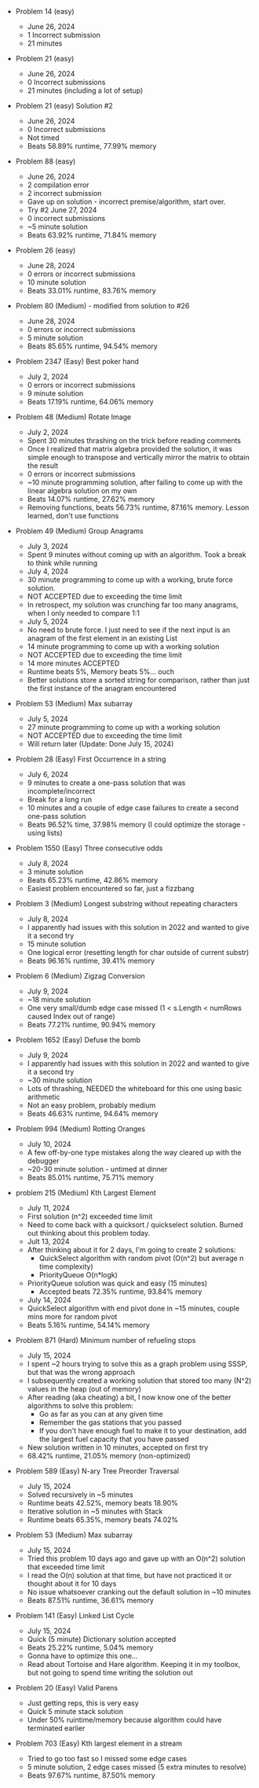 * Problem 14 (easy)
  - June 26, 2024
  - 1 Incorrect submission
  - 21 minutes

* Problem 21 (easy)
  - June 26, 2024
  - 0 Incorrect submissions
  - 21 minutes (including a lot of setup)

* Problem 21 (easy) Solution #2
  - June 26, 2024
  - 0 Incorrect submissions
  - Not timed
  - Beats 58.89% runtime, 77.99% memory

* Problem 88 (easy)
  - June 26, 2024
  - 2 compilation error
  - 2 incorrect submission
  - Gave up on solution - incorrect premise/algorithm, start over.
  - Try #2 June 27, 2024
  - 0 incorrect submissions
  - ~5 minute solution
  - Beats 63.92% runtime, 71.84% memory

* Problem 26 (easy)
  - June 28, 2024
  - 0 errors or incorrect submissions
  - 10 minute solution
  - Beats 33.01% runtime, 83.76% memory

* Problem 80 (Medium) - modified from solution to #26
  - June 28, 2024
  - 0 errors or incorrect submissions
  - 5 minute solution
  - Beats 85.65% runtime, 94.54% memory

* Problem 2347 (Easy) Best poker hand
  - July 2, 2024
  - 0 errors or incorrect submissions
  - 9 minute solution
  - Beats 17.19% runtime, 64.06% memory

* Problem 48 (Medium) Rotate Image
  - July 2, 2024
  - Spent 30 minutes thrashing on the trick before reading comments
  - Once I realized that matrix algebra provided the solution, it was simple enough to transpose and vertically mirror the matrix to obtain the result
  - 0 errors or incorrect submissions
  - ~10 minute programming solution, after failing to come up with the linear algebra solution on my own
  - Beats 14.07% runtime, 27.62% memory
  - Removing functions, beats 56.73% runtime, 87.16% memory. Lesson learned, don't use functions

* Problem 49 (Medium) Group Anagrams
  - July 3, 2024
  - Spent 9 minutes without coming up with an algorithm. Took a break to think while running
  - July 4, 2024
  - 30 minute programming to come up with a working, brute force solution.
  - NOT ACCEPTED due to exceeding the time limit
  - In retrospect, my solution was crunching far too many anagrams, when I only needed to compare 1:1
  - July 5, 2024
  - No need to brute force. I just need to see if the next input is an anagram of the first element in an existing List
  - 14 minute programming to come up with a working solution
  - NOT ACCEPTED due to exceeding the time limit
  - 14 more minutes ACCEPTED
  - Runtime beats 5%, Memory beats 5%... ouch
  - Better solutions store a sorted string for comparison, rather than just the first instance of the anagram encountered

* Problem 53 (Medium) Max subarray
  - July 5, 2024
  - 27 minute programming to come up with a working solution
  - NOT ACCEPTED due to exceeding the time limit
  - Will return later (Update: Done July 15, 2024)

* Problem 28 (Easy) First Occurrence in a string
  - July 6, 2024
  - 9 minutes to create a one-pass solution that was incomplete/incorrect
  - Break for a long run
  - 10 minutes and a couple of edge case failures to create a second one-pass solution
  - Beats 96.52% time, 37.98% memory (I could optimize the storage - using lists)

* Problem 1550 (Easy) Three consecutive odds
  - July 8, 2024
  - 3 minute solution
  - Beats 65.23% runtime, 42.86% memory
  - Easiest problem encountered so far, just a fizzbang

* Problem 3 (Medium) Longest substring without repeating characters
  - July 8, 2024
  - I apparently had issues with this solution in 2022 and wanted to give it a second try
  - 15 minute solution
  - One logical error (resetting length for char outside of current substr)
  - Beats 96.16% runtime, 39.41% memory

* Problem 6 (Medium) Zigzag Conversion
  - July 9, 2024
  - ~18 minute solution
  - One very small/dumb edge case missed (1 < s.Length < numRows caused Index out of range)
  - Beats 77.21% runtime, 90.94% memory

* Problem 1652 (Easy) Defuse the bomb
  - July 9, 2024
  - I apparently had issues with this solution in 2022 and wanted to give it a second try
  - ~30 minute solution
  - Lots of thrashing, NEEDED the whiteboard for this one using basic arithmetic
  - Not an easy problem, probably medium
  - Beats 46.63% runtime, 94.64% memory

* Problem 994 (Medium) Rotting Oranges
  - July 10, 2024
  - A few off-by-one type mistakes along the way cleared up with the debugger
  - ~20-30 minute solution - untimed at dinner
  - Beats 85.01% runtime, 75.71% memory

* problem 215 (Medium) Kth Largest Element
  - July 11, 2024
  - First solution (n^2) exceeded time limit
  - Need to come back with a quicksort / quickselect solution. Burned out thinking about this problem today.
  - Jult 13, 2024
  - After thinking about it for 2 days, I'm going to create 2 solutions:
    - QuickSelect algorithm with random pivot (O(n^2) but average n time complexity)
    - PriorityQueue O(n*logk)
  - PriorityQueue solution was quick and easy (15 minutes)
    - Accepted beats 72.35% runtime, 93.84% memory
  - July 14, 2024
  - QuickSelect algorithm with end pivot done in ~15 minutes, couple mins more for random pivot
  - Beats 5.16% runtime, 54.14% memory

* Problem 871 (Hard) Minimum number of refueling stops
  - July 15, 2024
  - I spent ~2 hours trying to solve this as a graph problem using SSSP, but that was the wrong approach
  - I subsequently created a working solution that stored too many (N^2) values in the heap (out of memory)
  - After reading (aka cheating) a bit, I now know one of the better algorithms to solve this problem:
    - Go as far as you can at any given time
    - Remember the gas stations that you passed
    - If you don't have enough fuel to make it to your destination, add the largest fuel capacity that you have passed
  - New solution written in 10 minutes, accepted on first try
  - 68.42% runtime, 21.05% memory (non-optimized)

* Problem 589 (Easy) N-ary Tree Preorder Traversal
  - July 15, 2024
  - Solved recursively in ~5 minutes
  - Runtime beats 42.52%, memory beats 18.90%
  - Iterative solution in ~5 minutes with Stack
  - Runtime beats 65.35%, memory beats 74.02%

* Problem 53 (Medium) Max subarray
  - July 15, 2024
  - Tried this problem 10 days ago and gave up with an O(n^2) solution that exceeded time limit
  - I read the O(n) solution at that time, but have not practiced it or thought about it for 10 days
  - No issue whatsoever cranking out the default solution in ~10 minutes
  - Beats 87.51% runtime, 36.61% memory

* Problem 141 (Easy) Linked List Cycle
  - July 15, 2024
  - Quick (5 minute) Dictionary solution accepted
  - Beats 25.22% runtime, 5.04% memory
  - Gonna have to optimize this one...
  - Read about Tortoise and Hare algorithm. Keeping it in my toolbox, but not going to spend time writing the solution out

* Problem 20 (Easy) Valid Parens
  - Just getting reps, this is very easy
  - Quick 5 minute stack solution
  - Under 50% ruintime/memory because algorithm could have terminated earlier

* Problem 703 (Easy) Kth largest element in a stream
  - Tried to go too fast so I missed some edge cases
  - 5 minute solution, 2 edge cases missed (5 extra minutes to resolve)
  - Beats 97.67% runtime, 87.50% memory